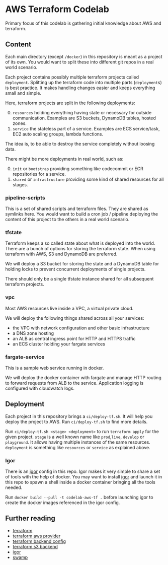 # AWS Terraform Codelab

Primary focus of this codelab is gathering initial knowledge about AWS and terraform.

## Content

Each main directory (except `/docker`) in this repository is meant as a project of its own.
You would want to split these into different git repos in a real world scenario.

Each project contains possibly multiple terraform projects called `deployment`.
Splitting up the terraform code into multiple parts (`deployment`s) is best practice.
It makes handling changes easier and keeps everything small and simple.

Here, terraform projects are split in the following deployments:

0. `resources` holding everything having state or necessary for outside communication.
  Examples are S3 buckets, DynamoDB tables, hosted zones.
0. `service` the stateless part of a service.
  Examples are ECS service/task, EC2 auto scaling groups, lambda functions.

The idea is, to be able to destroy the service completely without loosing data.

There might be more deployments in real world, such as:

0. `init` or `bootstrap` providing something like codecommit or ECR repositories for a service.
0. `shared` or `infrastructure` providing some kind of shared resources for all stages.

### pipeline-scripts

This is a set of shared scripts and terraform files.
They are shared as symlinks here.
You would want to build a cron job / pipeline deploying the content of this project to the others in a real world scenario.

### tfstate

Terraform keeps a so called state about what is deployed into the world.
There are a bunch of options for storing the terraform state.
When using terraform with AWS, S3 and DynamoDB are preferred.

We will deploy a S3 bucket for storing the state and
a DynamoDB table for holding locks to prevent concurrent deployments of single projects.

There should only be a single tfstate instance shared for all subsequent terraform projects.

### vpc

Most AWS resources live inside a VPC, a virtual private cloud.

We will deploy the following things shared across all your services:
 * the VPC with network configuration and other basic infrastructure
 * a DNS zone hosting
 * an ALB as central ingress point for HTTP and HTTPS traffic
 * an ECS cluster holding your fargate services

### fargate-service

This is a sample web service running in docker.

We will deploy the docker container with fargate
and manage HTTP routing to forward requests from ALB to the service.
Application logging is configured with cloudwatch logs.

## Deployment

Each project in this repository brings a `ci/deploy-tf.sh`.
It will help you deploy the project to AWS.
Run `ci/deploy-tf.sh` to find more details.

Run `ci/deploy-tf.sh <stage> <deployment>` to run `terraform apply` for the given project.
`stage` is a well known name like `prod`,`live`, `develop` or `playground`.
It allows having multiple instances of the same resources.
`deployment` is something like `resources` or `service` as explained above.

### Igor

There is an [igor](https://github.com/felixb/igor) config in this repo.
Igor makes it very simple to share a set of tools with the help of docker.
You may want to install [igor](https://github.com/felixb/igor) and launch it in this repo to spawn a shell inside a docker container bringing all the tools needed.

Run `docker build --pull -t codelab-aws-tf .` before launching igor to create the docker images referenced in the igor config.

## Further reading

* [terraform](https://www.terraform.io/)
* [terraform aws provider](https://www.terraform.io/docs/providers/aws/)
* [terraform backend config](https://www.terraform.io/docs/backends/config.html)
* [terraform s3 backend](https://www.terraform.io/docs/backends/types/s3.html)
* [igor](https://github.com/felixb/igor)
* [swamp](https://github.com/felixb/swamp)
